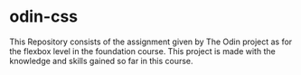 # odin-css
This Repository consists of the assignment given by The Odin project as for the flexbox level in the foundation course.
This project is made with the knowledge and skills gained so far in this course.